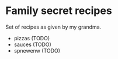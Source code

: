 # Family secret recipes

Set of recipes as given by my grandma.

- pizzas (TODO)
- sauces (TODO)
- spnewenw (TODO)
